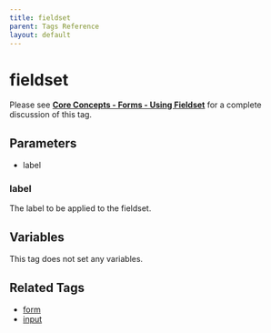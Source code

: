 ```yaml
---
title: fieldset
parent: Tags Reference
layout: default
---
```


# fieldset

Please see [**Core Concepts - Forms - Using Fieldset**](../../concepts/forms.html#using-fieldset) for a complete discussion of this tag.

## Parameters

*   label

### label

The label to be applied to the fieldset.

## Variables

This tag does not set any variables.

## Related Tags

*   [form](../form.html)
*   [input](../input.html)
